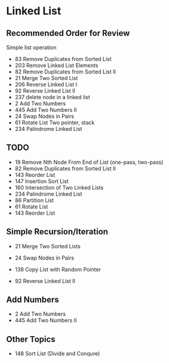 # Linked List

## Recommended Order for Review
Simple list operation
* 83 Remove Duplicates from Sorted List
* 203 Remove Linked List Elements
* 82 Remove Duplicates from Sorted List II
* 21 Merge Two Sorted List
* 206 Reverse Linked List I
* 92 Reverse Linked List II
* 237 delete node in a linked list
* 2 Add Two Numbers
* 445 Add Two Numbers II
* 24 Swap Nodes in Pairs
* 61 Rotate List
Two pointer, stack
* 234 Palindrome Linked List

## TODO
* 19 Remove Nth Node From End of List (one-pass, two-pass)
* 82 Remove Duplicates from Sorted List II
* 143 Reorder List
* 147 Insertion Sort List
* 160 Intersection of Two Linked Lists
* 234 Palindrome Linked List
* 86 Partition List
* 61 Rotate List
* 143 Reorder List


## Simple Recursion/Iteration
* 21 Merge Two Sorted Lists
* 24 Swap Nodes in Pairs
* 138 Copy List with Random Pointer

* 92 Reverse Linked List II



## Add Numbers
* 2 Add Two Numbers
* 445 Add Two Numbers II

## Other Topics
* 148 Sort List (Divide and Conqure)


